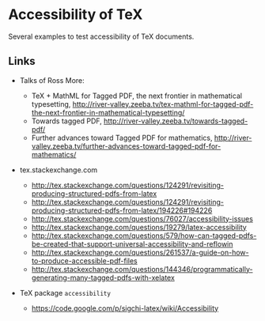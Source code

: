 # Accessibility of TeX

Several examples to test accessibility of TeX documents.

## Links

* Talks of Ross More:

	* TeX + MathML for Tagged PDF, the next frontier in mathematical typesetting, http://river-valley.zeeba.tv/tex-mathml-for-tagged-pdf-the-next-frontier-in-mathematical-typesetting/
	* Towards tagged PDF, http://river-valley.zeeba.tv/towards-tagged-pdf/
	* Further advances toward Tagged PDF for mathematics, http://river-valley.zeeba.tv/further-advances-toward-tagged-pdf-for-mathematics/

* tex.stackexchange.com

	* http://tex.stackexchange.com/questions/124291/revisiting-producing-structured-pdfs-from-latex
	* http://tex.stackexchange.com/questions/124291/revisiting-producing-structured-pdfs-from-latex/194226#194226
	* http://tex.stackexchange.com/questions/76027/accessibility-issues
	* http://tex.stackexchange.com/questions/19279/latex-accessibility
	* http://tex.stackexchange.com/questions/579/how-can-tagged-pdfs-be-created-that-support-universal-accessibility-and-reflowin
	* http://tex.stackexchange.com/questions/261537/a-guide-on-how-to-produce-accessible-pdf-files
	* http://tex.stackexchange.com/questions/144346/programmatically-generating-many-tagged-pdfs-with-xelatex

* TeX package ``accessibility``

	* https://code.google.com/p/sigchi-latex/wiki/Accessibility